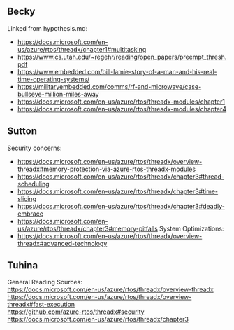## Becky
Linked from hypothesis.md:
* https://docs.microsoft.com/en-us/azure/rtos/threadx/chapter1#multitasking
* https://www.cs.utah.edu/~regehr/reading/open_papers/preempt_thresh.pdf
* https://www.embedded.com/bill-lamie-story-of-a-man-and-his-real-time-operating-systems/
* https://militaryembedded.com/comms/rf-and-microwave/case-bullseye-million-miles-away
* https://docs.microsoft.com/en-us/azure/rtos/threadx-modules/chapter1
* https://docs.microsoft.com/en-us/azure/rtos/threadx-modules/chapter4
## Sutton
Security concerns:
* https://docs.microsoft.com/en-us/azure/rtos/threadx/overview-threadx#memory-protection-via-azure-rtos-threadx-modules
* https://docs.microsoft.com/en-us/azure/rtos/threadx/chapter3#thread-scheduling
* https://docs.microsoft.com/en-us/azure/rtos/threadx/chapter3#time-slicing
* https://docs.microsoft.com/en-us/azure/rtos/threadx/chapter3#deadly-embrace
* https://docs.microsoft.com/en-us/azure/rtos/threadx/chapter3#memory-pitfalls
System Optimizations:
* https://docs.microsoft.com/en-us/azure/rtos/threadx/overview-threadx#advanced-technology

## Tuhina
General Reading Sources:  
https://docs.microsoft.com/en-us/azure/rtos/threadx/overview-threadx  
https://docs.microsoft.com/en-us/azure/rtos/threadx/overview-threadx#fast-execution  
https://github.com/azure-rtos/threadx#security  
https://docs.microsoft.com/en-us/azure/rtos/threadx/chapter3  
